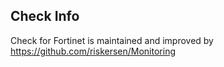 ## Check Info

Check for Fortinet is maintained and improved by https://github.com/riskersen/Monitoring
